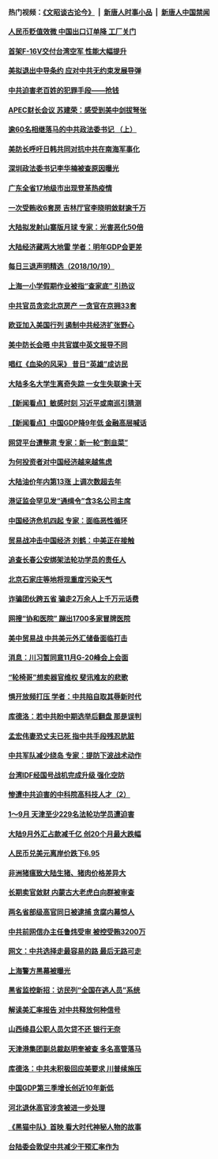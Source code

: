 #### 热门视频：[《文昭谈古论今》](https://github.com/gfw-breaker/wenzhao/blob/master/README.md?t=10201533) &nbsp;|&nbsp; [新唐人时事小品](https://github.com/gfw-breaker/ntdtv-comedy/blob/master/README.md?t=10201533) &nbsp;|&nbsp; [新唐人中国禁闻](https://github.com/gfw-breaker/ntdtv-news/blob/master/README.md?t=10201533)

#### [人民币贬值效微 中国出口订单降 工厂关门](../pages/nsc413/n10796733.md?t=10201533) 


#### [首架F-16V交付台湾空军 性能大幅提升](../pages/nsc413/n10797119.md?t=10201533) 

#### [美拟退出中导条约 应对中共无约束发展导弹](../pages/nsc413/n10797140.md?t=10201533) 

#### [中共迫害老百姓的犯罪手段——抢钱](../pages/nsc413/n10779318.md?t=10201533) 

#### [APEC财长会议 苏建荣：感受到美中剑拔弩张](../pages/nsc413/n10797015.md?t=10201533) 

#### [逾60名相继落马的中共政法委书记 （上）](../pages/nsc413/n10792855.md?t=10201533) 

#### [美防长呼吁日韩共同对抗中共在南海军事化](../pages/nsc413/n10796976.md?t=10201533) 

#### [深圳政法委书记李华楠被查原因曝光](../pages/nsc413/n10796823.md?t=10201533) 

#### [广东全省17地级市出现登革热疫情](../pages/nsc413/n10796815.md?t=10201533) 

#### [一次受贿收6套房 吉林厅官李晓明敛财逾千万](../pages/nsc413/n10796801.md?t=10201533) 

#### [大陆拟发射山寨版月球 专家：光害恶化50倍](../pages/nsc413/n10796853.md?t=10201533) 

#### [大陆经济藏两大地雷 学者：明年GDP会更差](../pages/nsc413/n10796702.md?t=10201533) 

#### [每日三退声明精选（2018/10/19）](../pages/nsc413/n10796527.md?t=10201533) 

#### [上海一小学假期作业被指“查家底” 引热议](../pages/nsc413/n10796282.md?t=10201533) 

#### [中共官员贪恋北京房产 一贪官在京拥33套](../pages/nsc413/n10796116.md?t=10201533) 

#### [欧亚加入美国行列 遏制中共经济扩张野心](../pages/nsc413/n10796132.md?t=10201533) 

#### [美中防长会晤 中共官媒中英文报导不同](../pages/nsc413/n10795617.md?t=10201533) 

#### [唱红《血染的风采》 昔日“英雄”成访民](../pages/nsc413/n10796122.md?t=10201533) 

#### [大陆多名大学生离奇失踪 一女生失联逾十天](../pages/nsc413/n10795909.md?t=10201533) 

#### [【新闻看点】敏感时刻 习近平或南巡引猜测](../pages/nsc413/n10795919.md?t=10201533) 

#### [【新闻看点】中国GDP降9年低 金融高层喊话](../pages/nsc413/n10795790.md?t=10201533) 

#### [网贷平台遭整肃 专家：新一轮“割韭菜”](../pages/nsc413/n10795404.md?t=10201533) 

#### [为何投资者对中国经济越来越焦虑](../pages/nsc413/n10796047.md?t=10201533) 

#### [大陆油价年内第13涨 上调次数超去年](../pages/nsc413/n10795954.md?t=10201533) 

#### [港证监会罕见发“通缉令”含3名公司主席](../pages/nsc413/n10795742.md?t=10201533) 

#### [中国经济危机四起  专家：面临恶性循环](../pages/nsc413/n10795877.md?t=10201533) 

#### [贸易战冲击中国经济 刘鹤：中美正在接触](../pages/nsc413/n10795672.md?t=10201533) 

#### [追查长春公安绑架法轮功学员的责任人](../pages/nsc413/n10796187.md?t=10201533) 

#### [北京石家庄等地将现重度污染天气](../pages/nsc413/n10795641.md?t=10201533) 

#### [诈骗团伙跨五省 骗走2万余人上千万元话费](../pages/nsc413/n10795330.md?t=10201533) 

#### [网搜“协和医院” 蹦出1700多家冒牌医院](../pages/nsc413/n10795714.md?t=10201533) 

#### [美中贸易战  中共美元外汇储备面临打击](../pages/nsc413/n10795663.md?t=10201533) 

#### [消息：川习暂同意11月G-20峰会上会面](../pages/nsc413/n10795644.md?t=10201533) 

#### [“轮椅哥”想卖器官维权  斐讯难友的悲歌](../pages/nsc413/n10789105.md?t=10201533) 

#### [惧开放频打压 学者：中共陷自取其辱新时代](../pages/nsc413/n10795320.md?t=10201533) 

#### [库德洛：若中共盼中期选举后翻盘 那是误判](../pages/nsc413/n10795527.md?t=10201533) 


#### [孟宏伟妻恐丈夫已死 指中共手段残忍肮脏](../pages/nsc413/n10795287.md?t=10201533) 

#### [中共军队减少绕岛 专家：提防下波战术动作](../pages/nsc413/n10795223.md?t=10201533) 

#### [台湾IDF经国号战机完成升级 强化空防](../pages/nsc413/n10794991.md?t=10201533) 

#### [惨遭中共迫害的中科院高科技人才（2）](../pages/nsc413/n10788834.md?t=10201533) 

#### [1～9月 天津至少229名法轮功学员遭迫害](../pages/nsc413/n10790199.md?t=10201533) 

#### [大陆9月外汇占款减千亿 创20个月最大跌幅](../pages/nsc413/n10795098.md?t=10201533) 

#### [人民币兑美元离岸价跌下6.95](../pages/nsc413/n10794723.md?t=10201533) 

#### [非洲猪瘟致大陆生猪、猪肉价格差异大](../pages/nsc413/n10794039.md?t=10201533) 

#### [长期卖官敛财 内蒙古大老虎白向群被审查](../pages/nsc413/n10794940.md?t=10201533) 

#### [两名省部级高官同日被逮捕 贪腐内幕惊人](../pages/nsc413/n10794675.md?t=10201533) 

#### [中共前网信办主任鲁炜受审 被控受贿3200万](../pages/nsc413/n10794564.md?t=10201533) 

#### [网文：中共选择走最容易的路 最后无路可走](../pages/nsc413/n10794310.md?t=10201533) 

#### [上海警方黑幕被曝光](../pages/nsc413/n10794393.md?t=10201533) 

#### [黑省监控新招：访民列“全国在逃人员”系统](../pages/nsc413/n10794196.md?t=10201533) 

#### [解读美汇率报告 对中共释放何种信号](../pages/nsc413/n10793405.md?t=10201533) 

#### [山西绛县公职人员欠贷不还 银行无奈](../pages/nsc413/n10794389.md?t=10201533) 

#### [天津港集团副总裁赵明奎被查 多名高管落马](../pages/nsc413/n10794503.md?t=10201533) 

#### [库德洛：中共未积极回应美要求 川普续施压](../pages/nsc413/n10793971.md?t=10201533) 

#### [中国GDP第三季增长创近10年新低](../pages/nsc413/n10793923.md?t=10201533) 

#### [河北退休高官涉贪被进一步处理](../pages/nsc413/n10794158.md?t=10201533) 

#### [《黑猫中队》首映 看大时代神秘人物的故事](../pages/nsc413/n10790491.md?t=10201533) 

#### [台陆委会敦促中共减少干预汇率作为](../pages/nsc413/n10794127.md?t=10201533) 

